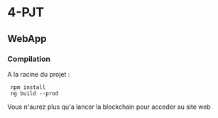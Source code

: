 # 4-PJT
## WebApp
### Compilation  
A la racine du projet :   

     npm install
     ng build --prod
     
Vous n'aurez plus qu'a lancer la blockchain pour acceder au site web
